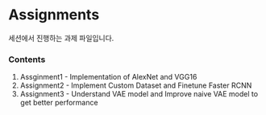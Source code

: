 # Assignments
세션에서 진행하는 과제 파일입니다.

### Contents
1. Assginment1 - Implementation of AlexNet and VGG16
2. Assignment2 - Implement Custom Dataset and Finetune Faster RCNN  
3. Assignment3 - Understand VAE model and Improve naive VAE model to get better performance
